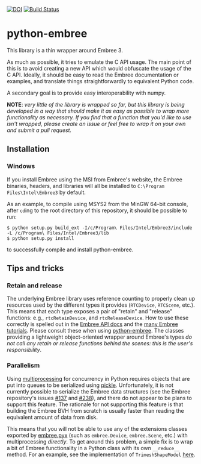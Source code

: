 [![DOI](https://zenodo.org/badge/194721283.svg)](https://zenodo.org/badge/latestdoi/194721283)
[![Build Status](https://app.travis-ci.com/sampotter/python-embree.svg?branch=master)](https://app.travis-ci.com/sampotter/python-embree)

# python-embree #

This library is a thin wrapper around Embree 3.

As much as possible, it tries to emulate the C API usage. The main
point of this is to avoid creating a new API which would obfuscate the
usage of the C API. Ideally, it should be easy to read the Embree
documentation or examples, and translate things straightforwardly to
equivalent Python code.

A secondary goal is to provide easy interoperability with numpy.

**NOTE**: *very little of the library is wrapped so far, but this
library is being developed in a way that should make it as easy as
possible to wrap more functionality as necessary. If you find that a
function that you'd like to use isn't wrapped, please create an issue
or feel free to wrap it on your own and submit a pull request.*

## Installation

### Windows

If you install Embree using the MSI from Embree's website, the Embree
binaries, headers, and libraries will all be installed to `C:\Program
Files\Intel\Embree3` by default.

As an example, to compile using MSYS2 from the MinGW 64-bit console,
after `cd`ing to the root directory of this repository, it should be
possible to run:

```
$ python setup.py build_ext -I/c/Program\ Files/Intel/Embree3/include -L /c/Program\ Files/Intel/Embree3/lib
$ python setup.py install
```

to successfully compile and install python-embree.

## Tips and tricks

### Retain and release

The underlying Embree library uses reference counting to properly
clean up resources used by the different types it provides
(`RTCDevice`, `RTCScene`, etc.). This means that each type exposes a
pair of "retain" and "release" functions: e.g., `rtcRetainDevice`, and
`rtcReleaseDevice`. How to use these correctly is spelled out in the
[Embree API docs](https://www.embree.org/api.html) and the [many
Embree tutorials](https://www.embree.org/tutorials.html). Please
consult these when using
[python-embree](https://github.com/sampotter/python-embree). The
classes providing a lightweight object-oriented wrapper around
Embree's types *do not call any retain or release functions behind the
scenes: this is the user's responsibility*.

### Parallelism

Using
[multiprocessing](https://docs.python.org/3/library/multiprocessing.html)
for concurrency in Python requires objects that are put into queues to
be serialized using
[pickle](https://docs.python.org/3/library/pickle.html). Unfortunately,
it is not currently possible to serialize the Embree data structures
(see the Embree repository's issues
[#137](https://github.com/embree/embree/issues/137) and
[#238](https://github.com/embree/embree/issues/238)), and there do not
appear to be plans to support this feature. The rationale for not
supporting this feature is that building the Embree BVH from scratch
is usually faster than reading the equivalent amount of data from
disk.

This means that you will not be able to use any of the extensions
classes exported by
[embree.pyx](https://github.com/sampotter/python-embree/blob/master/embree.pyx)
(such as `embree.Device`, `embree.Scene`, etc.) with multiprocessing
*directly*. To get around this problem, a simple fix is to wrap a bit
of Embree functionality in a Python class with its own `__reduce__`
method. For an example, see the implementation of `TrimeshShapeModel`
[here](https://github.com/sampotter/python-flux/blob/master/flux/shape.py).
